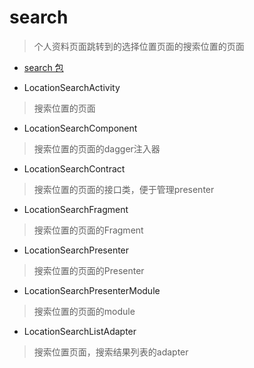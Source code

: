 # search
> 个人资料页面跳转到的选择位置页面的搜索位置的页面

- [search 包](./search)

- LocationSearchActivity
> 搜索位置的页面

- LocationSearchComponent
> 搜索位置的页面的dagger注入器

- LocationSearchContract
> 搜索位置的页面的接口类，便于管理presenter

- LocationSearchFragment
> 搜索位置的页面的Fragment

- LocationSearchPresenter
> 搜索位置的页面的Presenter

- LocationSearchPresenterModule
> 搜索位置的页面的module

- LocationSearchListAdapter
> 搜索位置页面，搜索结果列表的adapter
